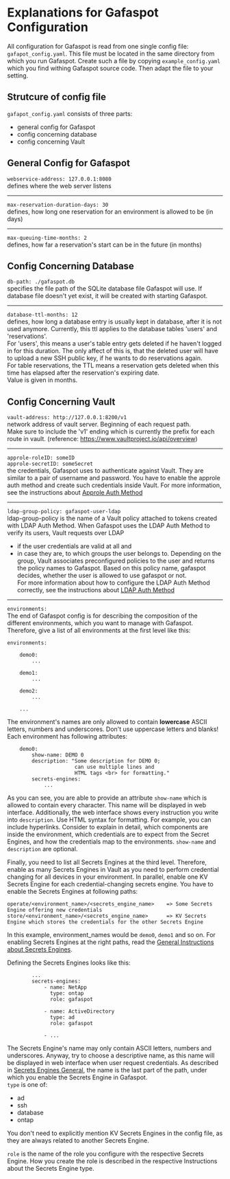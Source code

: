 # Explanations for Gafaspot Configuration
All configuration for Gafaspot is read from one single config file: `gafapot_config.yaml`.
This file must be located in the same directory from which you run Gafaspot.
Create such a file by copying `example_config.yaml` which you find withing Gafaspot source code. Then adapt the file to your setting.

## Strutcure of config file
`gafapot_config.yaml` consists of three parts:

* general config for Gafaspot
* config concerning database
* config concerning Vault

## General Config for Gafaspot
`webservice-address: 127.0.0.1:8080`  
defines where the web server listens
___
`max-reservation-duration-days: 30`  
defines, how long one reservation for an environment is allowed to be (in days)
___
`max-queuing-time-months: 2`  
defines, how far a reservation's start can be in the future (in months)

## Config Concerning Database
`db-path: ./gafaspot.db`  
specifies the file path of the SQLite database file Gafaspot will use. If database file doesn't yet exist, it will be created with starting Gafaspot.
___
`database-ttl-months: 12`  
defines, how long a database entry is usually kept in database, after it is not used anymore. Currently, this ttl applies to the database tables 'users' and 'reservations'.  
For 'users', this means a user's table entry gets deleted if he haven't logged in for this duration. The only affect of this is, that the deleted user will have to upload a new SSH public key, if he wants to do reservations again.  
For table reservations, the TTL means a reservation gets deleted when this time has elapsed after the reservation's expiring date.  
Value is given in months.  

## Config Concerning Vault
`vault-address: http://127.0.0.1:8200/v1`  
network address of vault server. Beginning of each request path.  
Make sure to include the 'v1' ending which is currently the prefix for each route in vault. (reference: https://www.vaultproject.io/api/overview)
___
`approle-roleID: someID`  
`approle-secretID: someSecret`  
the credentials, Gafaspot uses to authenticate against Vault. They are similar to a pair of username and password. You have to enable the approle auth method and create such credentials inside Vault.
For more information, see the instructions about [Approle Auth Method](doc/auth_approle.md)  
___
`ldap-group-policy: gafaspot-user-ldap`  
ldap-group-policy is the name of a Vault policy attached to tokens created with LDAP Auth Method. When Gafaspot uses the LDAP Auth Method to verify its users, Vault requests over LDAP
* if the user credentials are valid at all and
* in case they are, to which groups the user belongs to.
Depending on the group, Vault associates preconfigured policies to the user and returns the policy names to Gafaspot. Based on this policy name, gafaspot decides, whether the user is allowed to use gafaspot or not.  
For more information about how to configure the LDAP Auth Method correctly, see the instructions about [LDAP Auth Method](doc/auth_ldap.md)
___
`environments:`  
The end of Gafaspot config is for describing the composition of the different environments, which you want to manage with Gafaspot. Therefore, give a list of all environments at the first level like this:

    environments:

        demo0:
            ...

        demo1:
            ...

        demo2:
            ...

        ...
The environment's names are only allowed to contain **lowercase** ASCII letters, numbers and underscores. Don't use uppercase letters and blanks!  
Each environment has following attributes: 

        demo0:
            show-name: DEMO 0
            description: "Some description for DEMO 0;
                          can use multiple lines and
                          HTML tags <br> for formatting."
            secrets-engines:
                ...
As you can see, you are able to provide an attribute `show-name` which is allowed to contain every character. This name will be displayed in web interface. Additionally, the web interface shows every instruction you write into `description`. Use HTML syntax for formatting. For example, you can include hyperlinks. Consider to explain in detail, which components are inside the environment, which credentials are to expect from the Secret Engines, and how the credentials map to the environments. `show-name` and `description` are optional.

Finally, you need to list all Secrets Engines at the third level. Therefore, enable as many Secrets Engines in Vault as you need to perform credential changing for all devices in your environment. In parallel, enable one KV Secrets Engine for each credential-changing secrets engine. You have to enable the Secrets Engines at following paths:

    operate/<environment_name>/<secrets_engine_name>    => Some Secrets Engine offering new credentials
    store/<environment_name>/<secrets_engine_name>      => KV Secrets Engine which stores the credentials for the other Secrets Engine
In this example, environment_names would be `demo0`, `demo1` and so on. For enabling Secrets Engines at the right paths, read the [General Instructions about Secrets Engines](secengs_general.md).

Defining the Secrets Engines looks like this:

            ...
            secrets-engines:
                - name: NetApp
                  type: ontap
                  role: gafaspot
                
                - name: ActiveDirectory
                  type: ad
                  role: gafaspot

                - ...
The Secrets Engine's name may only contain ASCII letters, numbers and underscores. Anyway, try to choose a descriptive name, as this name will be displayed in web interface when user request credentials. As described in [Secrets Engines General](secengs_general.md), the name is the last part of the path, under which you enable the Secrets Engine in Gafaspot.  
`type` is one of:
* ad
* ssh
* database
* ontap

You don't need to explicitly mention KV Secrets Engines in the config file, as they are always related to another Secrets Engine.

`role` is the name of the role you configure with the respective Secrets Engine. How you create the role is described in the respective Instructions about the Secrets Engine type.